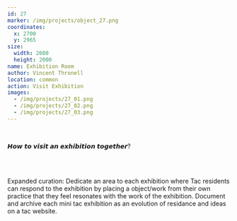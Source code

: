 ```yaml
---
id: 27
marker: /img/projects/object_27.png
coordinates:
  x: 2700
  y: 2965
size:
  width: 2600
  height: 2000
name: Exhibition Room
author: Vincent Thronell
location: common
action: Visit Exhibition
images:
  - /img/projects/27_01.png
  - /img/projects/27_02.png
  - /img/projects/27_03.png
---
```


<br>

𝙃𝙤𝙬 𝙩𝙤 𝙫𝙞𝙨𝙞𝙩 𝙖𝙣 𝙚𝙭𝙝𝙞𝙗𝙞𝙩𝙞𝙤𝙣 𝙩𝙤𝙜𝙚𝙩𝙝𝙚𝙧?

<br>

<br>

Expanded curation: Dedicate an area to each exhibition where Tac residents can respond to the exhibition by placing a object/work from their own practice that they feel resonates with the work of the exhibition. Document and archive each mini tac exhibition as an evolution of residance and ideas on a tac website.

<br>

<br>
